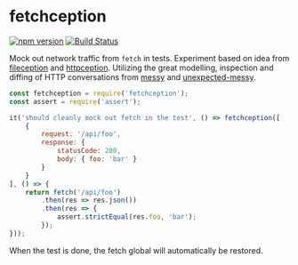 # fetchception

[![npm version](https://badge.fury.io/js/fetchception.svg)](https://www.npmjs.com/package/fetchception)
[![Build Status](https://travis-ci.org/gustavnikolaj/fetchception.svg?branch=master)](https://travis-ci.org/gustavnikolaj/fetchception)

Mock out network traffic from `fetch` in tests. Experiment based on idea from
[fileception](https://github.com/papandreou/fileception) and
[httpception](https://github.com/papandreou/httpception). Utilizing the great
modelling, inspection and diffing of HTTP conversations from
[messy](https://github.com/papandreou/messy) and
[unexpected-messy](https://github.com/unexpectedjs/unexpected-messy).

```js
const fetchception = require('fetchception');
const assert = require('assert');

it('should cleanly mock out fetch in the test', () => fetchception([
    {
        request: '/api/foo',
        response: {
            statusCode: 200,
            body: { foo: 'bar' }
        }
    }
], () => {
    return fetch('/api/foo')
        .then(res => res.json())
        .then(res => {
            assert.strictEqual(res.foo, 'bar');
        });
}));
```

When the test is done, the fetch global will automatically be restored.
